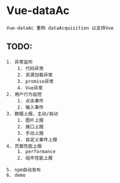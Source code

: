 # Vue-dataAc
    Vue-dataAc 重构 dataAcquisition 以支持Vue

## TODO:
    1. 异常监听
        1. 代码异常
        2. 资源加载异常
        3. promise异常
        4. Vue异常
    2. 用户行为监控
        1. 点击事件
        2. 输入事件
    3. 数据上报，主动/自动
        1. 图片上报
        2. 接口上报
        3. 手动上报
        4. 自定义事件上报
    4. 页面性能上报
        1. performance
        2. 组件性能上报
 
    5. npm自动发布
    6. demo